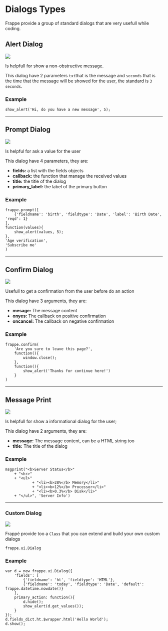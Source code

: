 # Dialogs Types

Frappe provide a group of standard dialogs that are very usefull while coding.

## Alert Dialog

<img class="screenshot" src="{{docs_base_url}}/assets/img/app-development/show_alert.png">

Is helpfull for show a non-obstructive message.

This dialog have 2 parameters `txt`that is the message and `seconds` that is the time that the message will be showed for the user, the standard is `3 seconds`.

### Example

	show_alert('Hi, do you have a new message', 5);

---

## Prompt Dialog

<img class="screenshot" src="{{docs_base_url}}/assets/img/app-development/prompt.png">

Is helpful for ask a value for the user

This dialog have 4 parameters, they are:

- **fields:** a list with the fields objects
- **callback:** the function that manage the received values
- **title:** the title of the dialog
- **primary_label:** the label of the primary button

### Example

	frappe.prompt([
		{'fieldname': 'birth', 'fieldtype': 'Date', 'label': 'Birth Date', 'reqd': 1}  
	],
	function(values){
		show_alert(values, 5);
	},
	'Age verification',
	'Subscribe me'
	)

---
## Confirm Dialog

<img class="screenshot" src="{{docs_base_url}}/assets/img/app-development/confirm-dialog.png">

Usefull to get a confirmation from the user before do an action

This dialog have 3 arguments, they are:

- **mesage:**  The message content
- **onyes:** The callback on positive confirmation
- **oncancel:** The callback on negative confirmation

### Example

	frappe.confirm(
		'Are you sure to leave this page?',
		function(){
			window.close();
		},
		function(){
			show_alert('Thanks for continue here!')
		}
	)

---

## Message Print

<img class="screenshot" src="{{docs_base_url}}/assets/img/app-development/msgprint.png">

Is helpfull for show a informational dialog for the user;

This dialog have 2 arguments, they are:

- **message:** The message content, can be a HTML string too
- **title:** The title of the dialog

### Example

	msgprint("<b>Server Status</b>"
		+ "<hr>"
		+ "<ul>"
    			+ "<li><b>28%</b> Memory</li>"
    			+ "<li><b>12%</b> Processor</li>"
    			+ "<li><b>0.3%</b> Disk</li>"
		+ "</ul>", 'Server Info')

---

### Custom Dialog

<img class="screenshot" src="{{docs_base_url}}/assets/img/app-development/dialog.png">

Frappé provide too a `Class` that you can extend and build your own custom dialogs

`frappe.ui.Dialog`

### Example

	var d = new frappe.ui.Dialog({
		'fields': [
			{'fieldname': 'ht', 'fieldtype': 'HTML'},
			{'fieldname': 'today', 'fieldtype': 'Date', 'default': frappe.datetime.nowdate()}
		],
		primary_action: function(){
			d.hide();
			show_alert(d.get_values());
		}
	});
	d.fields_dict.ht.$wrapper.html('Hello World');
	d.show();




<!-- markdown -->
